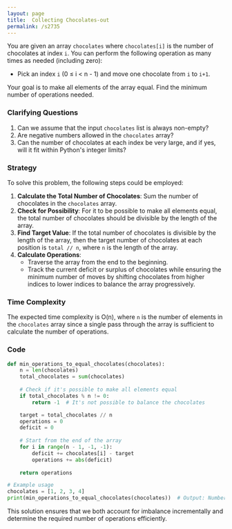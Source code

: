 ```yaml
---
layout: page
title:  Collecting Chocolates-out
permalink: /s2735
---
```

You are given an array `chocolates` where `chocolates[i]` is the number of chocolates at index `i`. You can perform the following operation as many times as needed (including zero):

- Pick an index `i` (0 ≤ i < n - 1) and move one chocolate from `i` to `i+1`.

Your goal is to make all elements of the array equal. Find the minimum number of operations needed.

### Clarifying Questions

1. Can we assume that the input `chocolates` list is always non-empty?
2. Are negative numbers allowed in the `chocolates` array?
3. Can the number of chocolates at each index be very large, and if yes, will it fit within Python's integer limits?

### Strategy
To solve this problem, the following steps could be employed:

1. **Calculate the Total Number of Chocolates**: Sum the number of chocolates in the `chocolates` array.
2. **Check for Possibility**: For it to be possible to make all elements equal, the total number of chocolates should be divisible by the length of the array.
3. **Find Target Value**: If the total number of chocolates is divisible by the length of the array, then the target number of chocolates at each position is `total // n`, where `n` is the length of the array.
4. **Calculate Operations**:
    - Traverse the array from the end to the beginning.
    - Track the current deficit or surplus of chocolates while ensuring the minimum number of moves by shifting chocolates from higher indices to lower indices to balance the array progressively.

### Time Complexity
The expected time complexity is O(n), where `n` is the number of elements in the `chocolates` array since a single pass through the array is sufficient to calculate the number of operations.

### Code

```python
def min_operations_to_equal_chocolates(chocolates):
    n = len(chocolates)
    total_chocolates = sum(chocolates)
    
    # Check if it's possible to make all elements equal
    if total_chocolates % n != 0:
        return -1  # It's not possible to balance the chocolates

    target = total_chocolates // n
    operations = 0
    deficit = 0
    
    # Start from the end of the array
    for i in range(n - 1, -1, -1):
        deficit += chocolates[i] - target
        operations += abs(deficit)
    
    return operations

# Example usage
chocolates = [1, 2, 3, 4]
print(min_operations_to_equal_chocolates(chocolates))  # Output: Number of minimum operations needed
```
This solution ensures that we both account for imbalance incrementally and determine the required number of operations efficiently.